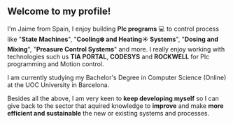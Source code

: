 ## Welcome to my profile!

I'm Jaime from Spain, I enjoy building **Plc programs** 💻 to control process like "**State Machines**", "**Cooling❄️ and Heating☀️ Systems**", "**Dosing and Mixing**", "**Preasure Control Systems**" and more. I really enjoy working with technologies such us **TIA PORTAL**, **CODESYS** and **ROCKWELL** for Plc programming and Motion control.

I am currently studying my Bachelor's Degree in Computer Science (Online) at the UOC University in Barcelona.

Besides all the above, I am very keen to **keep developing myself** so I can give back to the sector that aquired knowledge to **improve** and make **more efficient and  sustainable** the new or existing systems and processes. 

